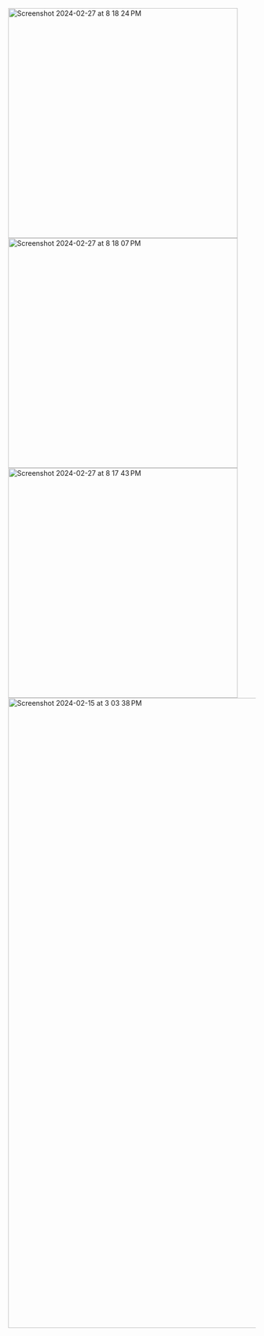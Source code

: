 <img width="467" alt="Screenshot 2024-02-27 at 8 18 24 PM" src="https://github.com/KrutiAg2402/99Balls/assets/77827643/b9e33892-b0f5-4ae1-9a58-595021a932e6">
<img width="467" alt="Screenshot 2024-02-27 at 8 18 07 PM" src="https://github.com/KrutiAg2402/99Balls/assets/77827643/6b430229-d3be-4a00-b257-7c07697ab795">
<img width="467" alt="Screenshot 2024-02-27 at 8 17 43 PM" src="https://github.com/KrutiAg2402/99Balls/assets/77827643/4906ec93-f9c5-4852-9feb-f28292148ff7">
<img width="1280" alt="Screenshot 2024-02-15 at 3 03 38 PM" src="https://github.com/KrutiAg2402/99Balls/assets/77827643/da88aea7-f670-47c8-b109-8c5c12bddf6b">
